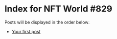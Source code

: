 # Index for NFT World #829
Posts will be displayed in the order below:

- [Your first post](./001-first.md)


